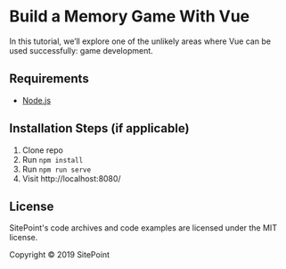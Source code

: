 # Build a Memory Game With Vue

In this tutorial, we’ll explore one of the unlikely areas where Vue can be used successfully: game development.

## Requirements

* [Node.js](http://nodejs.org/)

## Installation Steps (if applicable)

1. Clone repo
2. Run `npm install`
3. Run `npm run serve`
4. Visit http://localhost:8080/

## License

SitePoint's code archives and code examples are licensed under the MIT license.

Copyright © 2019 SitePoint
